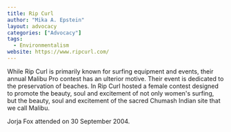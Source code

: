 ```yaml
---
title: Rip Curl
author: "Mika A. Epstein"
layout: advocacy
categories: ["Advocacy"]
tags:
  - Environmentalism
website: https://www.ripcurl.com/
---
```


While Rip Curl is primarily known for surfing equipment and events, their annual Malibu Pro contest has an ulterior motive. Their event is dedicated to the preservation of beaches. In Rip Curl hosted a female contest designed to promote the beauty, soul and excitement of not only women's surfing, but the beauty, soul and excitement of the sacred Chumash Indian site that we call Malibu.

Jorja Fox attended on 30 September 2004.
